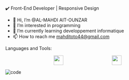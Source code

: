  ✔️ Front-End Developer | Responsive Design

- 👋 Hi, I’m @AL-MAHDI AIT-OUNZAR
- 👀 I’m interested in programming
- 🌱 I’m currently learning developpement informatique
- 📫 How to reach me mahditoto44@gmail.com

<!---
minado22/minado22 is a ✨ special ✨ repository because its `README.md` (this file) appears on your GitHub profile.
You can click the Preview link to take a look at your changes.
--->
Languages and Tools:
<div class="container" style="display:flex; flex-direction: row; align-content: center; justify-content: space-evenly;">
  <img src="https://camo.githubusercontent.com/34580f9180bfa2ced03ad42ab323bec4b08187e69e4619c50517265c8dfe481d/68747470733a2f2f736474696d65732e636f6d2f77702d636f6e74656e742f75706c6f6164732f323031372f31322f313032382e7364742d68746d6c352d71612e706e67" style="width:30px; padding-left:10px;">
  <img src="https://camo.githubusercontent.com/c2d988737e0863fd7ca2c86034883fb5dc191731988b65794b9f7de09338ca01/68747470733a2f2f6431796a6a6e70783070353373382e636c6f756466726f6e742e6e65742f7374796c65732f6c6f676f2d7468756d626e61696c2f73332f3034323031352f637373332e706e673f69746f6b3d4f6c594956774130" style="width:30px; padding-left:10px;">
</div>

![code](https://user-images.githubusercontent.com/34896655/145996104-70860f9c-babe-4734-bae2-ac0884232e19.gif)

